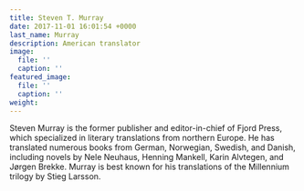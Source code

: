 ```yaml
---
title: Steven T. Murray
date: 2017-11-01 16:01:54 +0000
last_name: Murray
description: American translator
image:
  file: ''
  caption: ''
featured_image:
  file: ''
  caption: ''
weight:
---
```

Steven Murray is the former publisher and editor-in-chief of Fjord Press, which specialized in literary translations from northern Europe. He has translated numerous books from German, Norwegian, Swedish, and Danish, including novels by Nele Neuhaus, Henning Mankell, Karin Alvtegen, and Jørgen Brekke. Murray is best known for his translations of the Millennium trilogy by Stieg Larsson.
